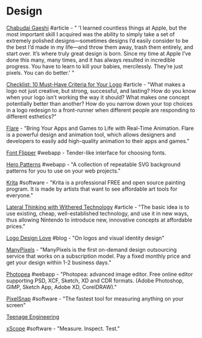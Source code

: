 # Design

[Chabudai Gaeshi](http://ignorethecode.net/blog/2012/04/28/chabudai_gaeshi/) \#article - " 'I learned countless things at Apple, but the most important skill I acquired was the ability to simply take a set of extremely polished designs—sometimes designs I’d easily consider to be the best I’d made in my life—and throw them away, trash them entirely, and start over. It’s where truly great design is born. Since my time at Apple I’ve done this many, many times, and it has always resulted in incredible progress. You have to learn to kill your babies, mercilessly. They’re just pixels. You can do better.' "

[Checklist: 10 Must-Have Criteria for Your Logo](https://gistbrands.net/10-must-have-logo-criteria/) \#article - "What makes a logo not just creative, but strong, successful, and lasting? How do you know when your logo isn’t working the way it should? What makes one concept potentially better than another? How do you narrow down your top choices in a logo redesign to a front-runner when different people are responding to different esthetics?"

[Flare](https://www.2dimensions.com/about-flare) - "Bring Your Apps and Games to Life with Real-Time Animation. Flare is a powerful design and animation tool, which allows designers and developers to easily add high-quality animation to their apps and games."

[Font Flipper](https://fontflipper.com/upload) \#webapp - Tender-like interface for choosing fonts.

[Hero Patterns](https://www.heropatterns.com/) \#webapp - "A collection of repeatable SVG background patterns for you to use on your web projects."

[Krita](https://krita.org/en/) \#software - "Krita is a professional FREE and open source painting program. It is made by artists that want to see affordable art tools for everyone."

[Lateral Thinking with Withered Technology](http://ignorethecode.net/blog/2013/09/05/lateral_thinking_with_withered_technology/) \#article - "The basic idea is to use existing, cheap, well-established technology, and use it in new ways, thus allowing Nintendo to introduce new, innovative concepts at affordable prices."

[Logo Design Love](https://www.logodesignlove.com/) \#blog - "On logos and visual identity design"

[ManyPixels](https://manypixels.co/) - "ManyPixels is the first on-demand design outsourcing service that works on a subscription model. Pay a fixed monthly price and get your design within 1-2 business days."

[Photopea](https://www.photopea.com/) \#webapp - "Photopea: advanced image editor. Free online editor supporting PSD, XCF, Sketch, XD and CDR formats. \(Adobe Photoshop, GIMP, Sketch App, Adobe XD, CorelDRAW\)."

[PixelSnap](https://getpixelsnap.com/) \#software - "The fastest tool for measuring anything on your screen"

[Teenage Engineering](https://teenage.engineering/)

[xScope](https://xscopeapp.com/) \#software - "Measure. Inspect. Test."

